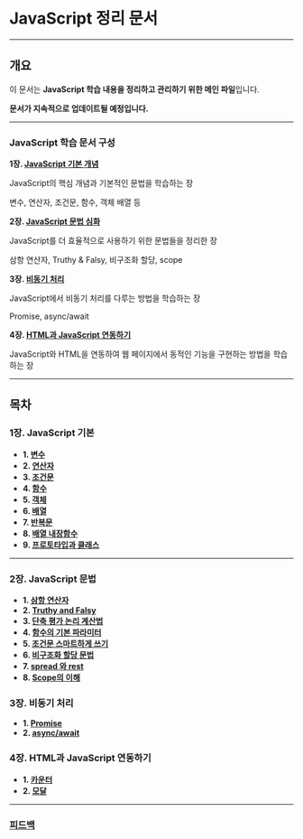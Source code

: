# JavaScript 정리 문서
---

## 개요
이 문서는 **JavaScript 학습 내용을 정리하고 관리하기 위한 메인 파일**입니다.  


**문서가 지속적으로 업데이트될 예정입니다.**  

--- 

### JavaScript 학습 문서 구성

**1장. [JavaScript 기본 개념](#1장-javascript-기본)**

JavaScript의 핵심 개념과 기본적인 문법을 학습하는 장

변수, 연산자, 조건문, 함수, 객체 배열 등

**2장. [JavaScript 문법 심화](#2장-javascript-문법)**

JavaScript를 더 효율적으로 사용하기 위한 문법들을 정리한 장

삼항 연산자, Truthy & Falsy, 비구조화 할당, scope

**3장. [비동기 처리](#3장-비동기-처리)**

JavaScript에서 비동기 처리를 다루는 방법을 학습하는 장

Promise, async/await

**4장. [HTML과 JavaScript 연동하기](#4장-html과-javascript-연동하기)**

JavaScript와 HTML을 연동하여 웹 페이지에서 동적인 기능을 구현하는 방법을 학습하는 장


---

## 목차

###  **1장. JavaScript 기본**
- **1. [변수](./JavaScript-Docs/Basics/Variables.md)**
- **2. [연산자](./JavaScript-Docs/Basics/operator.md)**
- **3. [조건문](./JavaScript-Docs/Basics/condi.md)**
- **4. [함수](./JavaScript-Docs/Basics/function.md)**
- **5. [객체](./JavaScript-Docs/Basics/Objects.md)**
- **6. [배열](./JavaScript-Docs/Basics/Array.md)**
- **7. [반복문](./JavaScript-Docs/Basics/Loops.md)**
- **8. [배열 내장함수](./JavaScript-Docs/Basics/builtin.md)**
- **9. [프로토타입과 클래스](./JavaScript-Docs/Basics/prototype.md)**

---

### **2장. JavaScript 문법**
- **1. [삼항 연산자](./JavaScript-Docs/Advanced/Ternary.md)**
- **2. [Truthy and Falsy](./JavaScript-Docs/Advanced/Truthy.md)**
- **3. [단축 평가 논리 계산법](./JavaScript-Docs/Advanced/short.md)**
- **4. [함수의 기본 파라미터](./JavaScript-Docs/Advanced/parameters.md)**
- **5. [조건문 스마트하게 쓰기](./JavaScript-Docs/Advanced/cs.md)**
- **6. [비구조화 할당 문법](./JavaScript-Docs/Advanced/Destructuring.md)**
- **7. [spread 와 rest](./JavaScript-Docs/Advanced/spread.md)**
- **8. [Scope의 이해](./JavaScript-Docs/Advanced/Scope.md)**

### **3장. 비동기 처리**
- **1. [Promise](./JavaScript-Docs/Async/Promise.md)**
- **2. [async/await](/JavaScript-Docs/Async/async.md)**

### **4장. HTML과 JavaScript 연동하기**
- **1. [카운터](./JavaScript-Docs/Web_Interaction/Counter.md)**
- **2. [모달](/JavaScript-Docs/Web_Interaction/modal.md)**

---

### **[피드백](/JavaScript-Docs/feedback.md)**
